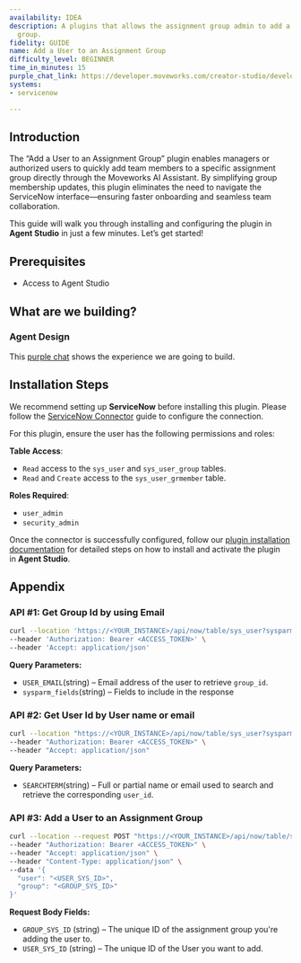 ```yaml
---
availability: IDEA
description: A plugins that allows the assignment group admin to add a user to the
  group.
fidelity: GUIDE
name: Add a User to an Assignment Group
difficulty_level: BEGINNER
time_in_minutes: 15
purple_chat_link: https://developer.moveworks.com/creator-studio/developer-tools/purple-chat/?conversation=%7B%22messages%22%3A%5B%7B%22parts%22%3A%5B%7B%22richText%22%3A%22I+need+to+add+a+user+to+one+of+my+assignment+groups+in+ServiceNow%22%7D%5D%2C%22role%22%3A%22user%22%7D%2C%7B%22parts%22%3A%5B%7B%22reasoningSteps%22%3A%5B%7B%22richText%22%3A%22Searching+%3Cb%3EServiceNow%3C%2Fb%3E+for+assignment+groups+where+the+current+user+is+an+admin.%22%2C%22status%22%3A%22success%22%7D%5D%7D%2C%7B%22richText%22%3A%22%3Cp%3EI+can+help+with+that.+I+see+you%27re+an+admin+for+the+following+assignment+groups+in+%3Cb%3EServiceNow%3C%2Fb%3E.+Which+group+do+you+want+to+add+a+user+to%3F%3C%2Fp%3E%22%7D%2C%7B%22buttons%22%3A%5B%7B%22buttonText%22%3A%22IT+Support%22%7D%2C%7B%22buttonText%22%3A%22Network+Operations%22%7D%2C%7B%22buttonText%22%3A%22Hardware+Support%22%7D%5D%7D%2C%7B%22citations%22%3A%5B%7B%22citationTitle%22%3A%22IT+Support%22%2C%22connectorName%22%3A%22servicenow%22%7D%2C%7B%22citationTitle%22%3A%22Network+Operations%22%2C%22connectorName%22%3A%22servicenow%22%7D%2C%7B%22citationTitle%22%3A%22Hardware+Support%22%2C%22connectorName%22%3A%22servicenow%22%7D%5D%7D%5D%2C%22role%22%3A%22assistant%22%7D%2C%7B%22parts%22%3A%5B%7B%22richText%22%3A%22Network+Operations%22%7D%5D%2C%22role%22%3A%22user%22%7D%2C%7B%22parts%22%3A%5B%7B%22richText%22%3A%22%3Cp%3EOkay%2C+who+should+I+add+to+the+%3Cb%3ENetwork+Operations%3C%2Fb%3E+group%3F%3C%2Fp%3E%22%7D%5D%2C%22role%22%3A%22assistant%22%7D%2C%7B%22parts%22%3A%5B%7B%22richText%22%3A%22Alex%22%7D%5D%2C%22role%22%3A%22user%22%7D%2C%7B%22parts%22%3A%5B%7B%22reasoningSteps%22%3A%5B%7B%22richText%22%3A%22Searching+for+users+named+%27Alex%27+in+the+user+directory.%22%2C%22status%22%3A%22success%22%7D%5D%7D%2C%7B%22richText%22%3A%22%3Cp%3EI+found+a+few+people+named+Alex.+Please+select+the+correct+one%3A%3C%2Fp%3E%22%7D%2C%7B%22buttons%22%3A%5B%7B%22buttonText%22%3A%22Alex+Johnson%22%7D%2C%7B%22buttonText%22%3A%22Alex+Ray%22%7D%2C%7B%22buttonText%22%3A%22Alex+Williams%22%7D%5D%7D%2C%7B%22citations%22%3A%5B%7B%22citationTitle%22%3A%22Alex+Johnson%22%2C%22connectorName%22%3A%22servicenow%22%7D%2C%7B%22citationTitle%22%3A%22Alex+Ray%22%2C%22connectorName%22%3A%22servicenow%22%7D%2C%7B%22citationTitle%22%3A%22Alex+Williams%22%2C%22connectorName%22%3A%22servicenow%22%7D%5D%7D%5D%2C%22role%22%3A%22assistant%22%7D%2C%7B%22parts%22%3A%5B%7B%22richText%22%3A%22Alex+Ray%22%7D%5D%2C%22role%22%3A%22user%22%7D%2C%7B%22parts%22%3A%5B%7B%22richText%22%3A%22%3Cp%3EOkay%2C+I+am+ready+to+add+%3Cb%3EAlex+Ray%3C%2Fb%3E+to+the+%3Cb%3ENetwork+Operations%3C%2Fb%3E+assignment+group+in+%3Cb%3EServiceNow%3C%2Fb%3E.%3C%2Fp%3E%3Cp%3EDoes+this+look+right%3F%3C%2Fp%3E%22%7D%2C%7B%22citations%22%3A%5B%7B%22citationTitle%22%3A%22Alex+Ray%22%2C%22connectorName%22%3A%22servicenow%22%7D%2C%7B%22citationTitle%22%3A%22Network+Operations%22%2C%22connectorName%22%3A%22servicenow%22%7D%5D%7D%2C%7B%22buttons%22%3A%5B%7B%22buttonText%22%3A%22Submit%22%2C%22style%22%3A%22filled%22%7D%2C%7B%22buttonText%22%3A%22Cancel%22%2C%22style%22%3A%22outlined%22%7D%5D%7D%5D%2C%22role%22%3A%22assistant%22%7D%2C%7B%22parts%22%3A%5B%7B%22richText%22%3A%22Submit%22%7D%5D%2C%22role%22%3A%22user%22%7D%2C%7B%22parts%22%3A%5B%7B%22reasoningSteps%22%3A%5B%7B%22richText%22%3A%22Adding+%3Cb%3EAlex+Ray%3C%2Fb%3E+to+the+%3Cb%3ENetwork+Operations%3C%2Fb%3E+group+in+%3Cb%3EServiceNow%3C%2Fb%3E.%22%2C%22status%22%3A%22success%22%7D%5D%7D%2C%7B%22richText%22%3A%22%3Cp%3EI+have+successfully+added+%3Cb%3EAlex+Ray%3C%2Fb%3E+to+the+%3Cb%3ENetwork+Operations%3C%2Fb%3E+group.%3C%2Fp%3E%22%7D%2C%7B%22citations%22%3A%5B%7B%22citationTitle%22%3A%22Alex+Ray%22%2C%22connectorName%22%3A%22servicenow%22%7D%2C%7B%22citationTitle%22%3A%22Network+Operations%22%2C%22connectorName%22%3A%22servicenow%22%7D%5D%7D%5D%2C%22role%22%3A%22assistant%22%7D%5D%7D
systems:
- servicenow

---
```


## Introduction

The “Add a User to an Assignment Group” plugin enables managers or authorized users to quickly add team members to a specific assignment group directly through the Moveworks AI Assistant. By simplifying group membership updates, this plugin eliminates the need to navigate the ServiceNow interface—ensuring faster onboarding and seamless team collaboration.

This guide will walk you through installing and configuring the plugin in **Agent Studio** in just a few minutes. Let’s get started!

## **Prerequisites**

- Access to Agent Studio

## **What are we building?**

### Agent Design

This [purple chat](https://developer.moveworks.com/creator-studio/developer-tools/purple-chat/?conversation=%7B%22messages%22%3A%5B%7B%22parts%22%3A%5B%7B%22richText%22%3A%22I+need+to+add+a+user+to+one+of+my+assignment+groups+in+ServiceNow%22%7D%5D%2C%22role%22%3A%22user%22%7D%2C%7B%22parts%22%3A%5B%7B%22reasoningSteps%22%3A%5B%7B%22richText%22%3A%22Searching+%3Cb%3EServiceNow%3C%2Fb%3E+for+assignment+groups+where+the+current+user+is+an+admin.%22%2C%22status%22%3A%22success%22%7D%5D%7D%2C%7B%22richText%22%3A%22%3Cp%3EI+can+help+with+that.+I+see+you%27re+an+admin+for+the+following+assignment+groups+in+%3Cb%3EServiceNow%3C%2Fb%3E.+Which+group+do+you+want+to+add+a+user+to%3F%3C%2Fp%3E%22%7D%2C%7B%22buttons%22%3A%5B%7B%22buttonText%22%3A%22IT+Support%22%7D%2C%7B%22buttonText%22%3A%22Network+Operations%22%7D%2C%7B%22buttonText%22%3A%22Hardware+Support%22%7D%5D%7D%2C%7B%22citations%22%3A%5B%7B%22citationTitle%22%3A%22IT+Support%22%2C%22connectorName%22%3A%22servicenow%22%7D%2C%7B%22citationTitle%22%3A%22Network+Operations%22%2C%22connectorName%22%3A%22servicenow%22%7D%2C%7B%22citationTitle%22%3A%22Hardware+Support%22%2C%22connectorName%22%3A%22servicenow%22%7D%5D%7D%5D%2C%22role%22%3A%22assistant%22%7D%2C%7B%22parts%22%3A%5B%7B%22richText%22%3A%22Network+Operations%22%7D%5D%2C%22role%22%3A%22user%22%7D%2C%7B%22parts%22%3A%5B%7B%22richText%22%3A%22%3Cp%3EOkay%2C+who+should+I+add+to+the+%3Cb%3ENetwork+Operations%3C%2Fb%3E+group%3F%3C%2Fp%3E%22%7D%5D%2C%22role%22%3A%22assistant%22%7D%2C%7B%22parts%22%3A%5B%7B%22richText%22%3A%22Alex%22%7D%5D%2C%22role%22%3A%22user%22%7D%2C%7B%22parts%22%3A%5B%7B%22reasoningSteps%22%3A%5B%7B%22richText%22%3A%22Searching+for+users+named+%27Alex%27+in+the+user+directory.%22%2C%22status%22%3A%22success%22%7D%5D%7D%2C%7B%22richText%22%3A%22%3Cp%3EI+found+a+few+people+named+Alex.+Please+select+the+correct+one%3A%3C%2Fp%3E%22%7D%2C%7B%22buttons%22%3A%5B%7B%22buttonText%22%3A%22Alex+Johnson%22%7D%2C%7B%22buttonText%22%3A%22Alex+Ray%22%7D%2C%7B%22buttonText%22%3A%22Alex+Williams%22%7D%5D%7D%2C%7B%22citations%22%3A%5B%7B%22citationTitle%22%3A%22Alex+Johnson%22%2C%22connectorName%22%3A%22servicenow%22%7D%2C%7B%22citationTitle%22%3A%22Alex+Ray%22%2C%22connectorName%22%3A%22servicenow%22%7D%2C%7B%22citationTitle%22%3A%22Alex+Williams%22%2C%22connectorName%22%3A%22servicenow%22%7D%5D%7D%5D%2C%22role%22%3A%22assistant%22%7D%2C%7B%22parts%22%3A%5B%7B%22richText%22%3A%22Alex+Ray%22%7D%5D%2C%22role%22%3A%22user%22%7D%2C%7B%22parts%22%3A%5B%7B%22richText%22%3A%22%3Cp%3EOkay%2C+I+am+ready+to+add+%3Cb%3EAlex+Ray%3C%2Fb%3E+to+the+%3Cb%3ENetwork+Operations%3C%2Fb%3E+assignment+group+in+%3Cb%3EServiceNow%3C%2Fb%3E.%3C%2Fp%3E%3Cp%3EDoes+this+look+right%3F%3C%2Fp%3E%22%7D%2C%7B%22citations%22%3A%5B%7B%22citationTitle%22%3A%22Alex+Ray%22%2C%22connectorName%22%3A%22servicenow%22%7D%2C%7B%22citationTitle%22%3A%22Network+Operations%22%2C%22connectorName%22%3A%22servicenow%22%7D%5D%7D%2C%7B%22buttons%22%3A%5B%7B%22buttonText%22%3A%22Submit%22%2C%22style%22%3A%22filled%22%7D%2C%7B%22buttonText%22%3A%22Cancel%22%2C%22style%22%3A%22outlined%22%7D%5D%7D%5D%2C%22role%22%3A%22assistant%22%7D%2C%7B%22parts%22%3A%5B%7B%22richText%22%3A%22Submit%22%7D%5D%2C%22role%22%3A%22user%22%7D%2C%7B%22parts%22%3A%5B%7B%22reasoningSteps%22%3A%5B%7B%22richText%22%3A%22Adding+%3Cb%3EAlex+Ray%3C%2Fb%3E+to+the+%3Cb%3ENetwork+Operations%3C%2Fb%3E+group+in+%3Cb%3EServiceNow%3C%2Fb%3E.%22%2C%22status%22%3A%22success%22%7D%5D%7D%2C%7B%22richText%22%3A%22%3Cp%3EI+have+successfully+added+%3Cb%3EAlex+Ray%3C%2Fb%3E+to+the+%3Cb%3ENetwork+Operations%3C%2Fb%3E+group.%3C%2Fp%3E%22%7D%2C%7B%22citations%22%3A%5B%7B%22citationTitle%22%3A%22Alex+Ray%22%2C%22connectorName%22%3A%22servicenow%22%7D%2C%7B%22citationTitle%22%3A%22Network+Operations%22%2C%22connectorName%22%3A%22servicenow%22%7D%5D%7D%5D%2C%22role%22%3A%22assistant%22%7D%5D%7D) shows the experience we are going to build.

## **Installation Steps**

We recommend setting up **ServiceNow** before installing this plugin. Please follow the [ServiceNow Connector](https://developer.moveworks.com/marketplace/package/?id=servicenow&hist=home%2Cbrws#how-to-implement) guide to configure the connection.

For this plugin, ensure the user has the following permissions and roles:

**Table Access**:

- `Read` access to the `sys_user` and `sys_user_group` tables.
- `Read` and `Create` access to the `sys_user_grmember` table.

**Roles Required**:
- `user_admin`
- `security_admin`

Once the connector is successfully configured, follow our [plugin installation documentation](https://help.moveworks.com/docs/ai-agent-marketplace-installation) for detailed steps on how to install and activate the plugin in **Agent Studio**.

## **Appendix**

### **API #1: Get Group Id by using Email**

```bash
curl --location 'https://<YOUR_INSTANCE>/api/now/table/sys_user?sysparm_query=user.email=<USER_EMAIL>&sysparm_fields=group,sys_id,user.email&sysparm_display_value=all' \
--header 'Authorization: Bearer <ACCESS_TOKEN>' \
--header 'Accept: application/json'

```

**Query Parameters:**

- `USER_EMAIL`(string) –  Email address of the user to retrieve `group_id`.
- `sysparm_fields`(string) – Fields to include in the response

### **API #2: Get User Id by User name or email**

```bash
curl --location "https://<YOUR_INSTANCE>/api/now/table/sys_user?sysparm_query=first_nameLIKE{{SEARCHTERM}}%5EORlast_nameLIKE{{SEARCHTERM}}%5EORemailLIKE{{SEARCHTERM}}%5EORnameLIKE{{SEARCHTERM}}" \
--header "Authorization: Bearer <ACCESS_TOKEN>" \
--header "Accept: application/json"

```

**Query Parameters:**

- `SEARCHTERM`(string) –  Full or partial name or email used to search and retrieve the corresponding `user_id`.

### **API #3: Add a User to an Assignment Group**

```bash
curl --location --request POST "https://<YOUR_INSTANCE>/api/now/table/sys_user_grmember" \
--header "Authorization: Bearer <ACCESS_TOKEN>" \
--header "Accept: application/json" \
--header "Content-Type: application/json" \
--data '{
  "user": "<USER_SYS_ID>",
  "group": "<GROUP_SYS_ID>"
}'

```

**Request Body Fields:**

- `GROUP_SYS_ID` (string) – The unique ID of the assignment group you're adding the user to.
- `USER_SYS_ID` (string) –  The unique ID of the User you want to add.